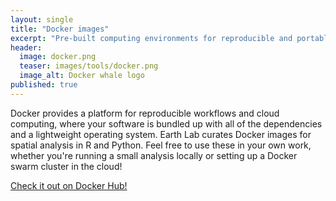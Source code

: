 ```yaml
---
layout: single
title: "Docker images"
excerpt: "Pre-built computing environments for reproducible and portable geospatial analysis."
header:
  image: docker.png
  teaser: images/tools/docker.png
  image_alt: Docker whale logo
published: true
---
```


Docker provides a platform for reproducible workflows and cloud computing, where your software is bundled up with all of the dependencies and a lightweight operating system. 
Earth Lab curates Docker images for spatial analysis in R and Python. 
Feel free to use these in your own work, whether you're running a small analysis locally or setting up a Docker swarm cluster in the cloud!

[Check it out on Docker Hub!](https://hub.docker.com/u/earthlab/)